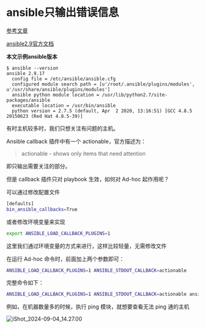 

# ansible只输出错误信息

[参考文章](https://blog.csdn.net/bruce_6/article/details/102604397)

[ansible2.9官方文档](https://docs.ansible.com/ansible/2.9/index.html)



**本文示例ansible版本**

```shell
$ ansible --version
ansible 2.9.17
  config file = /etc/ansible/ansible.cfg
  configured module search path = [u'/root/.ansible/plugins/modules', u'/usr/share/ansible/plugins/modules']
  ansible python module location = /usr/lib/python2.7/site-packages/ansible
  executable location = /usr/bin/ansible
  python version = 2.7.5 (default, Apr  2 2020, 13:16:51) [GCC 4.8.5 20150623 (Red Hat 4.8.5-39)]
```



有时主机较多时，我们只想关注有问题的主机。

Ansible callback 插件中有一个 actionable，官方描述为：

> actionable - shows only items that need attention

即只输出需要关注的部分。

但是 callback 插件只对 playbook 生效，如何对 Ad-hoc 起作用呢？


可以通过修改配置文件

```sh
[defaults]
bin_ansible_callbacks=True
```


或者修改环境变量来实现

```sh
export ANSIBLE_LOAD_CALLBACK_PLUGINS=1
```



这里我们通过环境变量的方式来进行，这样比较轻量，无需修改文件

在运行 Ad-hoc 命令时，前面加上两个参数即可：

```sh
ANSIBLE_LOAD_CALLBACK_PLUGINS=1 ANSIBLE_STDOUT_CALLBACK=actionable
```



完整命令如下：

```sh
ANSIBLE_LOAD_CALLBACK_PLUGINS=1 ANSIBLE_STDOUT_CALLBACK=actionable ansible all -m ping
```



例如，在机器数量多的时候，执行 ping 模块，就想要查看无法 ping 通的主机

![iShot_2024-09-04_14.27.00](https://gitea.pptfz.cn/pptfz/picgo-images/raw/branch/master/img/iShot_2024-09-04_14.27.00.png)
